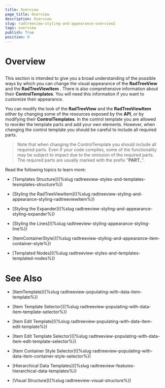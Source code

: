 ```yaml
---
title: Overview
page_title: Overview
description: Overview
slug: radtreeview-styling-and-appearance-overview2
tags: overview
publish: True
position: 0
---
```


# Overview



## 

This section is intended to give you a broad understanding of the possible ways by which you can change the visual appearance of the __RadTreeView__ and the __RadTreeViewItem__ . There is also comprehensive information about their __ControlTemplates__. You will need this information if you want to customize their appearance.

You can modify the look of the __RadTreeView__ and the __RadTreeViewItem__ either by changing some of the resources exposed by the __API__, or by modifying their __ControlTemplates__. In the control template you are allowed to reorder the template parts and add your own elements. However, when changing the control template you should be careful to include all required parts. 

>Note that when changing the ControlTemplate you should include all required parts. Even if your code compiles, some of the functionality may be subject to impact due to the omission of the required parts. The required parts are usually marked with the prefix "__PART___".

Read the following topics to learn more:

* [Templates Structure]({%slug radtreeview-styles-and-templates-tesmplates-structure%})

* [Styling the RadTreeViewItem]({%slug radtreeview-styling-and-appearance-styling-radtreeviewitem%})

* [Styling the Expander]({%slug radtreeview-styling-and-appearance-styling-expander%})

* [Styling the Lines]({%slug radtreeview-styling-appearance-styling-line%})

* [ItemContainerStyle]({%slug radtreeview-styling-and-appearance-item-container-style%})

* [Templated Nodes]({%slug radtreeview-styles-and-templates-templated-nodes%})

# See Also

 * [ItemTemplate]({%slug radtreeview-populating-with-data-item-template%})

 * [Item Template Selector]({%slug radtreeview-populating-with-data-item-template-selector%})

 * [Item Edit Template]({%slug radtreeview-populating-with-data-item-edit-template%})

 * [Item Edit Template Selector]({%slug radtreeview-populating-with-data-item-edit-template-selector%})

 * [Item Container Style Selector]({%slug radtreeview-populating-with-data-item-container-style-selector%})

 * [Hierarchical Data Templates]({%slug radtreeview-features-hierarchical-data-templates%})

 * [Visual Structure]({%slug radtreeview-visual-structure%})
